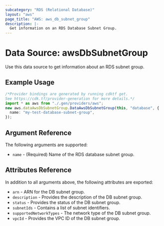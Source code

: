 ```yaml
---
subcategory: "RDS (Relational Database)"
layout: "aws"
page_title: "AWS: aws_db_subnet_group"
description: |-
  Get information on an RDS Database Subnet Group.
---
```


# Data Source: awsDbSubnetGroup

Use this data source to get information about an RDS subnet group.

## Example Usage

```typescript
/*Provider bindings are generated by running cdktf get.
See https://cdk.tf/provider-generation for more details.*/
import * as aws from "./.gen/providers/aws";
new aws.dataAwsDbSubnetGroup.DataAwsDbSubnetGroup(this, "database", {
  name: "my-test-database-subnet-group",
});

```

## Argument Reference

The following arguments are supported:

* `name` - (Required) Name of the RDS database subnet group.

## Attributes Reference

In addition to all arguments above, the following attributes are exported:

* `arn` - ARN for the DB subnet group.
* `description` - Provides the description of the DB subnet group.
* `status` - Provides the status of the DB subnet group.
* `subnetIds` - Contains a list of subnet identifiers.
* `supportedNetworkTypes` - The network type of the DB subnet group.
* `vpcId` - Provides the VPC ID of the DB subnet group.
